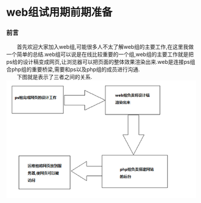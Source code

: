 web组试用期前期准备
=================
### 前言<br>
&emsp;&emsp;首先欢迎大家加入web组,可能很多人不太了解web组的主要工作,在这里我做一个简单的总结.web组可以说是在线比较重要的一个组,web组的主要工作就是把ps给的设计稿变成网页,让浏览器可以把页面的整体效果渲染出来.web是连接ps组合php组的重要桥梁,需要和ps以及php组的成员进行沟通.<br>
&emsp;&emsp;下图就是表示了三者之间的关系.
<img src="images/1.png">


